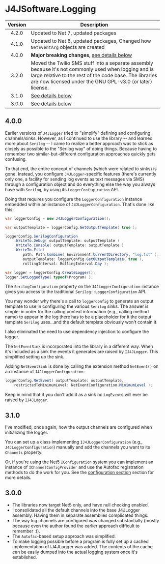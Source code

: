 # J4JSoftware.Logging

|Version|Description|
|:-----:|-----------|
|4.2.0|Updated to Net 7, updated packages|
|4.1.0|Updated to Net 6, updated packages, Changed how `NetEventArg` objects are created|
|4.0.0|**Major breaking changes**, [see details below](#400)|
|3.2.0|Moved the Twilio SMS stuff into a separate assembly because it's not commonly used when logging and is large relative to the rest of the code base. The libraries are now licensed under the GNU GPL-v3.0 (or later) license.|
|3.1.0|[See details below](#310)|
|3.0.0|[See details below](#300)|

## 4.0.0

Earlier versions of `J4JLogger` tried to "simplify" defining and configuring channels/sinks. However, as I continued to use the library -- and learned more about `Serilog` -- I came to realize a better approach was to stick as closely as possible to the "Serilog way" of doing things. Because having to remember two similar-but-different configuration approaches quickly gets confusing.

To that end, the entire concept of channels (which were related to sinks) is gone. Instead, you configure  `J4JLogger`-specific features (there's currently only one, a facility for sending log events as text messages via SMS) through a configuration object and do everything else the way you always have with `Serilog`, by using its `LoggerConfiguration` API.

Doing that requires you configure the `LoggerConfiguration` instance embedded within an instance of `J4JLoggerConfiguration`. That's done like this:

```csharp
var loggerConfig = new J4JLoggerConfiguration();

var outputTemplate = loggerConfig.GetOutputTemplate( true );

loggerConfig.SerilogConfiguration
    .WriteTo.Debug( outputTemplate: outputTemplate )
    .WriteTo.Console( outputTemplate: outputTemplate )
    .WriteTo.File(
        path: Path.Combine( Environment.CurrentDirectory, "log.txt" ),
        outputTemplate: loggerConfig.GetOutputTemplate( true ),
        rollingInterval: RollingInterval.Day );

var logger = loggerConfig.CreateLogger();
logger.SetLoggedType( typeof(Program) );
```

The `SerilogConfiguration` property on the `J4JLoggerConfiguration` instance gives you access to
the traditional `Serilog::LoggerConfiguration` API.

You may wonder why there's a call to `loggerConfig` to generate an output template to use in configuring the various `Serilog` sinks. The answer is simple: in order for the calling context information (e.g., calling method name) to appear in the log there has to be a placeholder for it the output template `Serilog` uses...and the default template obviously won't contain it.

I also eliminated the need to use dependency injection to configure the logger.

The `NetEventSink` is incorporated into the library in a different way. When it's included as a sink the events it generates are raised by `IJ4JLogger`. This simplified setting up the sink.

Adding `NetEventSink` is done by calling the extension method `NetEvent()` on an instance of `J4JLoggerConfiguration`:

```csharp
loggerConfig.NetEvent( outputTemplate: outputTemplate,
    restrictedToMinimumLevel: NetEventConfiguration.MinimumLevel );
```

Keep in mind that if you don't add it as a sink no `LogEvent`s will ever be raised by `IJ4JLogger`.

## 3.1.0

I've modified, once again, how the output channels are configured when initializing the logger.

You can set up a class implementing `IJ4JLoggerConfiguration` (e.g.,
`J4JLoggerConfiguration`) manually and add the channels you want to its `Channels` property.

Or, if you're using the Net5 `IConfiguration` system you can implement an instance of `IChannelConfigProvider` and use the Autofac registration methods to do the work for you. See the [configuration section](../docs/configuration.md) section for more details.

## 3.0.0

- The libraries now target Net5 only, and have null checking enabled.
- I consolidated all the default channels into the base J4JLogger assembly. Having them in separate assemblies complicated things.
- The way log channels are configured was changed substantially (mostly because even the author found the earlier approach difficult to remember :)).
- The `Autofac`-based setup approach was simplified.
- To make logging possible before a program is fully set up a cached implementation of IJ4JLogger was added. The contents of the cache can be easily dumped into the actual logging system once it's established.